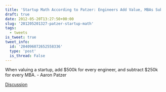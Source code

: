 ```yaml
---
title: 'Startup Math According to Patzer: Engineers Add Value, MBAs Subtract'
draft: true
date: 2012-05-20T13:27:50+00:00
slug: '201205201327-patzer-startup-math'
tags:
  - tweets
is_tweet: true
tweet_info:
  id: '204096072652558336'
  type: 'post'
  is_thread: False
---
```




When valuing a startup, add $500k for every engineer, and subtract $250k for every MBA. - Aaron Patzer

[Discussion](https://x.com/sytelus/status/204096072652558336)
